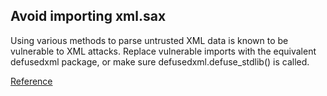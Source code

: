 ## Avoid importing xml.sax

Using various methods to parse untrusted XML data is known to be vulnerable to XML attacks. 
Replace vulnerable imports with the equivalent defusedxml package, or make sure defusedxml.defuse_stdlib() is called.

[Reference](https://docs.openstack.org/bandit/latest/api/bandit.blacklists.html#b406-import-xml-sax)
